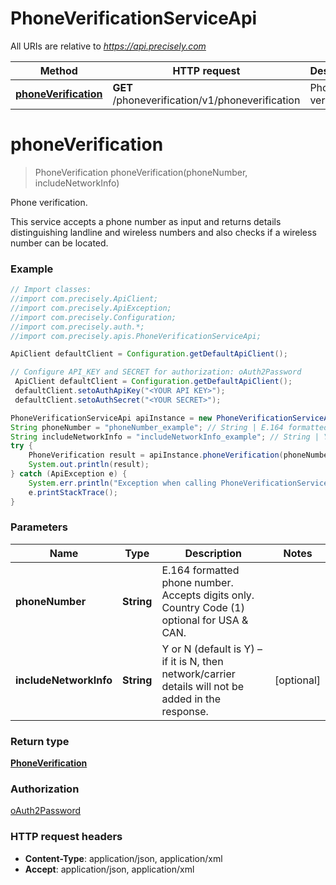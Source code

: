 # PhoneVerificationServiceApi

All URIs are relative to *https://api.precisely.com*

Method | HTTP request | Description
------------- | ------------- | -------------
[**phoneVerification**](PhoneVerificationServiceApi.md#phoneVerification) | **GET** /phoneverification/v1/phoneverification | Phone verification.


<a name="phoneVerification"></a>
# **phoneVerification**
> PhoneVerification phoneVerification(phoneNumber, includeNetworkInfo)

Phone verification.

This service accepts a phone number as input and returns details distinguishing landline and wireless numbers and also checks if a wireless number can be located.

### Example
```java
// Import classes:
//import com.precisely.ApiClient;
//import com.precisely.ApiException;
//import com.precisely.Configuration;
//import com.precisely.auth.*;
//import com.precisely.apis.PhoneVerificationServiceApi;

ApiClient defaultClient = Configuration.getDefaultApiClient();

// Configure API_KEY and SECRET for authorization: oAuth2Password
 ApiClient defaultClient = Configuration.getDefaultApiClient();
 defaultClient.setoAuthApiKey("<YOUR API KEY>");
 defaultClient.setoAuthSecret("<YOUR SECRET>");

PhoneVerificationServiceApi apiInstance = new PhoneVerificationServiceApi();
String phoneNumber = "phoneNumber_example"; // String | E.164 formatted phone number. Accepts digits only. Country Code (1) optional for USA & CAN.
String includeNetworkInfo = "includeNetworkInfo_example"; // String | Y or N (default is Y) – if it is N, then network/carrier details will not be added in the response.
try {
    PhoneVerification result = apiInstance.phoneVerification(phoneNumber, includeNetworkInfo);
    System.out.println(result);
} catch (ApiException e) {
    System.err.println("Exception when calling PhoneVerificationServiceApi#phoneVerification");
    e.printStackTrace();
}
```

### Parameters

Name | Type | Description  | Notes
------------- | ------------- | ------------- | -------------
 **phoneNumber** | **String**| E.164 formatted phone number. Accepts digits only. Country Code (1) optional for USA &amp; CAN. |
 **includeNetworkInfo** | **String**| Y or N (default is Y) – if it is N, then network/carrier details will not be added in the response. | [optional]

### Return type

[**PhoneVerification**](PhoneVerification.md)

### Authorization

[oAuth2Password](../README.md#oAuth2Password)

### HTTP request headers

 - **Content-Type**: application/json, application/xml
 - **Accept**: application/json, application/xml

